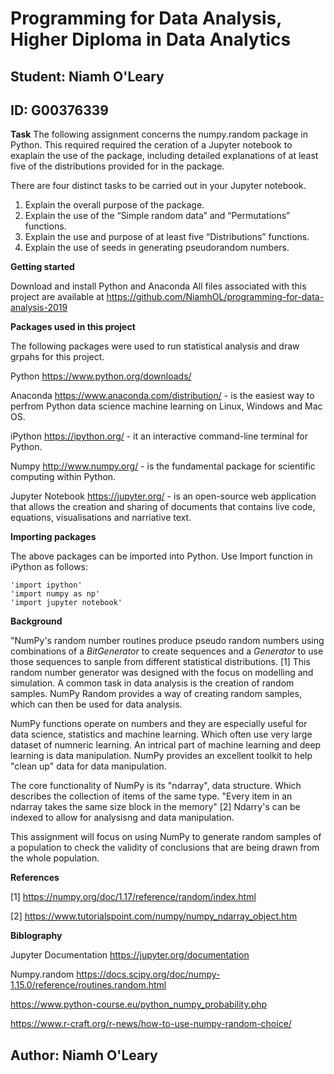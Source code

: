 # Programming for Data Analysis, Higher Diploma in Data Analytics
## Student: Niamh O'Leary
## ID: G00376339

**Task**
The following assignment concerns the numpy.random package in Python. This required 
required the ceration of a Jupyter notebook to exaplain the use of the package, including
detailed explanations of at least five of the distributions provided for in the package.

There are four distinct tasks to be carried out in your Jupyter notebook.
1. Explain the overall purpose of the package.
2. Explain the use of the “Simple random data” and “Permutations” functions.
3. Explain the use and purpose of at least five “Distributions” functions.
4. Explain the use of seeds in generating pseudorandom numbers.

**Getting started**

Download and install Python and Anaconda
All files associated with this project are available at https://github.com/NiamhOL/programming-for-data-analysis-2019

**Packages used in this project**

The following packages were used to run statistical analysis and draw grpahs for this project.

Python https://www.python.org/downloads/

Anaconda https://www.anaconda.com/distribution/ - is the easiest way to perfrom Python data science machine learning on Linux, Windows and Mac OS.

iPython https://ipython.org/ - it an interactive command-line terminal for Python.

Numpy http://www.numpy.org/ - is the fundamental package for scientific computing within Python.

Jupyter Notebook https://jupyter.org/ - is an open-source web application that allows the creation and sharing of documents that contains live code, equations, visualisations and narriative text.

**Importing packages**

The above packages can be imported into Python. Use Import function in iPython as follows:

    'import ipython'
    'import numpy as np'
    'import jupyter notebook'


**Background**

"NumPy's random number routines produce pseudo random numbers using combinations of a *BitGenerator* to create sequences and a *Generator* to use those sequences to sanple from different statistical distributions. [1] This random number generator was designed with the focus on modelling and simulation. A common task in data analysis is the creation of random samples. NumPy Random provides a way of creating random samples, which can then be used for data analysis. 

NumPy functions operate on numbers and they are especially useful for data science, statistics and machine learning. Which often use very large dataset of numneric learning. An intrical part of machine learning and deep learning is data manipulation. NumPy provides an excellent toolkit to help "clean up" data for data manipulation.

The core functionality of NumPy is its "ndarray", data structure. Which describes the collection of items of the same type. "Every item in an ndarray takes the same size block in the memory" [2] Ndarry's can be indexed to allow for analysisng and data manipulation. 

This assignment will focus on using NumPy to generate random samples of a population to check the validity of conclusions that are being drawn from the whole population. 



**References** 

[1] https://numpy.org/doc/1.17/reference/random/index.html

[2] https://www.tutorialspoint.com/numpy/numpy_ndarray_object.htm

**Biblography**

Jupyter Documentation https://jupyter.org/documentation

Numpy.random  https://docs.scipy.org/doc/numpy-1.15.0/reference/routines.random.html

https://www.python-course.eu/python_numpy_probability.php

https://www.r-craft.org/r-news/how-to-use-numpy-random-choice/

## Author: Niamh O'Leary ##
